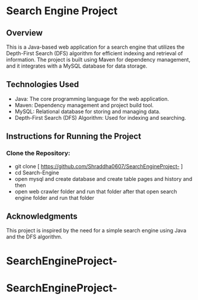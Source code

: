 # Search Engine Project
## Overview
This is a Java-based web application for a search engine that utilizes the Depth-First Search (DFS) algorithm for efficient indexing and retrieval of information. The project is built using Maven for dependency management, and it integrates with a MySQL database for data storage.

## Technologies Used
 - Java: The core programming language for the web application.
 - Maven: Dependency management and project build tool.
 - MySQL: Relational database for storing and managing data.
 - Depth-First Search (DFS) Algorithm: Used for indexing and searching.

## Instructions for Running the Project

### Clone the Repository:
- git clone [ https://github.com/Shraddha0607/SearchEngineProject- ]
- cd Search-Engine
- open mysql and create database and create table pages and history and then 
- open web crawler folder and run that folder after that open search engine folder and run that folder

## Acknowledgments

This project is inspired by the need for a simple search engine using Java and the DFS algorithm.
# SearchEngineProject-
# SearchEngineProject-
